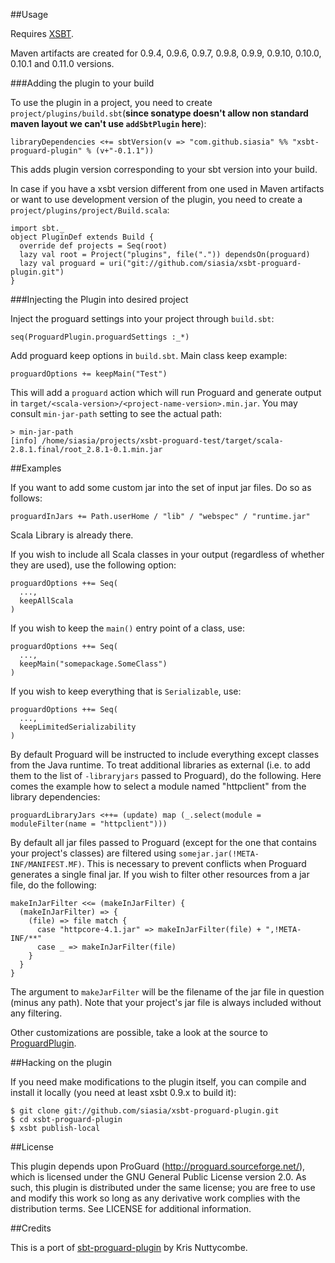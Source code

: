 ##Usage

Requires [XSBT](http://github.com/harrah/xsbt/tree/0.9).

Maven artifacts are created for 0.9.4, 0.9.6, 0.9.7, 0.9.8, 0.9.9, 0.9.10, 0.10.0, 0.10.1 and 0.11.0 versions.

###Adding the plugin to your build

To use the plugin in a project, you need to create `project/plugins/build.sbt`(**since sonatype doesn't allow non standard maven layout we can't use `addSbtPlugin` here**):

    libraryDependencies <+= sbtVersion(v => "com.github.siasia" %% "xsbt-proguard-plugin" % (v+"-0.1.1"))
		
This adds plugin version corresponding to your sbt version into your build.

In case if you have a xsbt version different from one used in Maven artifacts or want to use development version of the plugin, you need to create a `project/plugins/project/Build.scala`:    

    import sbt._
    object PluginDef extends Build {
      override def projects = Seq(root)
      lazy val root = Project("plugins", file(".")) dependsOn(proguard)
      lazy val proguard = uri("git://github.com/siasia/xsbt-proguard-plugin.git")
    }
    
###Injecting the Plugin into desired project

Inject the proguard settings into your project through `build.sbt`:

    seq(ProguardPlugin.proguardSettings :_*)
    
Add proguard keep options in `build.sbt`. Main class keep example:

    proguardOptions += keepMain("Test")

This will add a `proguard` action which will run Proguard and generate output in `target/<scala-version>/<project-name-version>.min.jar`. You may consult `min-jar-path` setting to see the actual path:

    > min-jar-path
    [info] /home/siasia/projects/xsbt-proguard-test/target/scala-2.8.1.final/root_2.8.1-0.1.min.jar
		
##Examples

If you want to add some custom jar into the set of input jar files. Do so as follows:

    proguardInJars += Path.userHome / "lib" / "webspec" / "runtime.jar"
    
Scala Library is already there.

If you wish to include all Scala classes in your output (regardless of whether
they are used), use the following option:

    proguardOptions ++= Seq(
      ...,
      keepAllScala
    )

If you wish to keep the `main()` entry point of a class, use:

    proguardOptions ++= Seq(
      ...,
      keepMain("somepackage.SomeClass")
    )

If you wish to keep everything that is `Serializable`, use:

    proguardOptions ++= Seq(
      ...,
      keepLimitedSerializability
    )

By default Proguard will be instructed to include everything except classes
from the Java runtime. To treat additional libraries as external (i.e. to
add them to the list of `-libraryjars` passed to Proguard), do the following. Here comes the example how to select a module named "httpclient" from the library dependencies:
    
    proguardLibraryJars <++= (update) map (_.select(module = moduleFilter(name = "httpclient")))

By default all jar files passed to Proguard (except for the one that contains
your project's classes) are filtered using
`somejar.jar(!META-INF/MANIFEST.MF)`. This is necessary to prevent conflicts
when Proguard generates a single final jar. If you wish to filter other
resources from a jar file, do the following:

    makeInJarFilter <<= (makeInJarFilter) {
      (makeInJarFilter) => {
        (file) => file match {
          case "httpcore-4.1.jar" => makeInJarFilter(file) + ",!META-INF/**"
          case _ => makeInJarFilter(file)
        }
      }
    }

The argument to `makeJarFilter` will be the filename of the jar file in
question (minus any path). Note that your project's jar file is always included
without any filtering.

Other customizations are possible, take a look at the source to [ProguardPlugin](http://github.com/siasia/xsbt-proguard-plugin/blob/master/src/main/scala/ProguardPlugin.scala).

##Hacking on the plugin

If you need make modifications to the plugin itself, you can compile and install it locally (you need at least xsbt 0.9.x to build it):

    $ git clone git://github.com/siasia/xsbt-proguard-plugin.git
    $ cd xsbt-proguard-plugin
    $ xsbt publish-local

##License

This plugin depends upon ProGuard (http://proguard.sourceforge.net/),
which is licensed under the GNU General Public License version 2.0.
As such, this plugin is distributed under the same license; you are
free to use and modify this work so long as any derivative work complies
with the distribution terms. See LICENSE for additional information.

##Credits

This is a port of [sbt-proguard-plugin](http://github.com/nuttycom/sbt-proguard-plugin) by Kris Nuttycombe.
